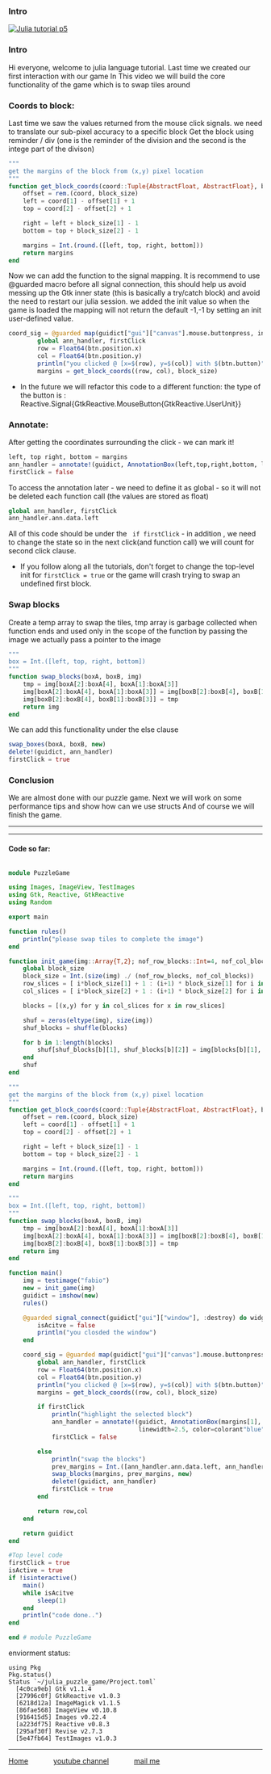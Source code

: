 ### Intro

[![Julia tutorial p5](https://yt-embed.herokuapp.com/embed?v=vBUDqeqq4Xc)](https://youtu.be/vBUDqeqq4Xc "Julia tutorial p5")

### Intro
Hi everyone, welcome to julia language tutorial.
Last time we created our first interaction with our game
In This video we will build the core functionality of the game which is to swap tiles around

### Coords to block:
Last time we saw the values returned from the mouse click signals. we need to translate our sub-pixel accuracy to a specific block
Get the block using reminder / div  (one is the reminder of the division and the second is the intege part of the divison)
```julia
"""
get the margins of the block from (x,y) pixel location
"""
function get_block_coords(coord::Tuple{AbstractFloat, AbstractFloat}, block_size::Tuple{Int,Int})
    offset = rem.(coord, block_size)
    left = coord[1] - offset[1] + 1
    top = coord[2] - offset[2] + 1

    right = left + block_size[1] - 1
    bottom = top + block_size[2] - 1

    margins = Int.(round.([left, top, right, bottom]))
    return margins
end
```

Now we can add the function to the signal mapping.
It is  recommend to use @guarded macro before all signal connection, this should help us avoid messing up the Gtk inner state (this is basically a try/catch block) and avoid the need to restart our julia session.
we added the init value so when the game is loaded the mapping will not return the default -1,-1 by setting an init user-defined value.

```julia
coord_sig = @guarded map(guidict["gui"]["canvas"].mouse.buttonpress, init=(0.0,0.0)) do btn
        global ann_handler, firstClick
        row = Float64(btn.position.x)
        col = Float64(btn.position.y)
        println("you clicked @ [x=$(row), y=$(col)] with $(btn.button)")
        margins = get_block_coords((row, col), block_size)
```

+ In the future we will refactor this code to a different function: the type of the button is :   Reactive.Signal{GtkReactive.MouseButton{GtkReactive.UserUnit}}

### Annotate:
After getting the coordinates surrounding the click - we can mark it!
```julia
left, top right, bottom = margins
ann_handler = annotate!(guidict, AnnotationBox(left,top,right,bottom, linewidth=2.5, color=colorant”blue”))
firstClick = false
```
To access the annotation later - we need to define it as global - so it will not be deleted each function call (the values are stored as float)
```julia
global ann_handler, firstClick
ann_handler.ann.data.left
```

All of this code should be under the ` if firstClick` - in addition , we need to change the state so in the next click(and function call) we will count for second click clause.
+ If you follow along all the tutorials, don't forget to change the top-level init for `firstClick = true` or the game will crash trying to swap an undefined first block.


### Swap blocks
Create a temp array to swap the tiles, tmp array is garbage collected when function ends and used only in the scope of the function
by passing the image we actually pass a pointer to the image
```julia
"""
box = Int.([left, top, right, bottom])
"""
function swap_blocks(boxA, boxB, img)
    tmp = img[boxA[2]:boxA[4], boxA[1]:boxA[3]]
    img[boxA[2]:boxA[4], boxA[1]:boxA[3]] = img[boxB[2]:boxB[4], boxB[1]:boxB[3]]
    img[boxB[2]:boxB[4], boxB[1]:boxB[3]] = tmp
    return img
end
```
 We can add this functionality under the else clause
```julia
swap_boxes(boxA, boxB, new)
delete!(guidict, ann_handler)
firstClick = true
```



### Conclusion
We are almost done with our puzzle game.
Next we will work on some performance tips and show how can we use structs
And of course we will finish the game.

---
---


#### Code so far:
```julia

module PuzzleGame

using Images, ImageView, TestImages
using Gtk, Reactive, GtkReactive
using Random

export main

function rules()
    println("please swap tiles to complete the image")
end

function init_game(img::Array{T,2}; nof_row_blocks::Int=4, nof_col_blocks::Int=4 ) where T  <: Colorant
    global block_size
    block_size = Int.(size(img) ./ (nof_row_blocks, nof_col_blocks))
    row_slices = [ i*block_size[1] + 1 : (i+1) * block_size[1] for i in 0:nof_row_blocks-1]
    col_slices = [ i*block_size[2] + 1 : (i+1) * block_size[2] for i in 0:nof_col_blocks-1]

    blocks = [(x,y) for y in col_slices for x in row_slices]

    shuf = zeros(eltype(img), size(img))
    shuf_blocks = shuffle(blocks)

    for b in 1:length(blocks)
        shuf[shuf_blocks[b][1], shuf_blocks[b][2]] = img[blocks[b][1], blocks[b][2]]
    end
    shuf
end

"""
get the margins of the block from (x,y) pixel location
"""
function get_block_coords(coord::Tuple{AbstractFloat, AbstractFloat}, block_size::Tuple{Int,Int})
    offset = rem.(coord, block_size)
    left = coord[1] - offset[1] + 1
    top = coord[2] - offset[2] + 1

    right = left + block_size[1] - 1
    bottom = top + block_size[2] - 1

    margins = Int.(round.([left, top, right, bottom]))
    return margins
end

"""
box = Int.([left, top, right, bottom])
"""
function swap_blocks(boxA, boxB, img)
    tmp = img[boxA[2]:boxA[4], boxA[1]:boxA[3]]
    img[boxA[2]:boxA[4], boxA[1]:boxA[3]] = img[boxB[2]:boxB[4], boxB[1]:boxB[3]]
    img[boxB[2]:boxB[4], boxB[1]:boxB[3]] = tmp
    return img
end

function main()
    img = testimage("fabio")
    new = init_game(img)
    guidict = imshow(new)
    rules()

    @guarded signal_connect(guidict["gui"]["window"], :destroy) do widget
        isAcitve = false
        println("you closded the window")
    end

    coord_sig = @guarded map(guidict["gui"]["canvas"].mouse.buttonpress, init=(0.0,0.0)) do btn
        global ann_handler, firstClick
        row = Float64(btn.position.x)
        col = Float64(btn.position.y)
        println("you clicked @ [x=$(row), y=$(col)] with $(btn.button)")
        margins = get_block_coords((row, col), block_size)

        if firstClick
            println("highlight the selected block")
            ann_handler = annotate!(guidict, AnnotationBox(margins[1], margins[2], margins[3], margins[4],
                                    linewidth=2.5, color=colorant"blue"))
            firstClick = false

        else
            println("swap the blocks")
            prev_margins = Int.([ann_handler.ann.data.left, ann_handler.ann.data.top, ann_handler.ann.data.right, ann_handler.ann.data.bottom])
            swap_blocks(margins, prev_margins, new)
            delete!(guidict, ann_handler)
            firstClick = true
        end

        return row,col
    end

    return guidict
end

#Top level code
firstClick = true
isActive = true
if !isinteractive()
    main()
    while isAcitve
        sleep(1)
    end
    println("code done..")
end

end # module PuzzleGame


```

enviorment status:
```
using Pkg
Pkg.status()
Status `~/julia_puzzle_game/Project.toml`
  [4c0ca9eb] Gtk v1.1.4
  [27996c0f] GtkReactive v1.0.3
  [6218d12a] ImageMagick v1.1.5
  [86fae568] ImageView v0.10.8
  [916415d5] Images v0.22.4
  [a223df75] Reactive v0.8.3
  [295af30f] Revise v2.7.3
  [5e47fb64] TestImages v1.0.3
```



---
[Home](/index "all tutorial")    &emsp;&emsp;&emsp;    [youtube channel](https://www.youtube.com/playlist?list=PLfH1V5m5U7OyEHo82rQSuhzM_NPKubeb8 "My Channel")  &emsp;&emsp;&emsp;  [mail me](mailto:yayo.prg@gmail.com "yayo.prg@gmail.com")
